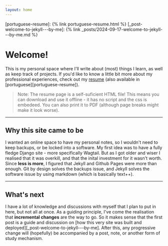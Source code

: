 ```yaml
---
layout: home
---
```

[resume]: https://drive.google.com/file/d/1bpDETshnO8NLp3tG60uS14RyiNTybjqY/view?usp=sharing
[portuguese-resume]: {% link portuguese-resume.html %}
[_post-welcome-to-jekyll---by-me]: {% link _posts/2024-09-17-welcome-to-jekyll---by-me.md %}

# Welcome!

This is my personal space where I'll write about (most) things I learn, as well as keep track of projects.
If you'd like to know a little bit more about my professional experiences, check out my [resume] (also available in [portuguese][portuguese-resume]).

> Note: The resume page is a self-suficient HTML file! This means you can download and use it offline - it has no script and the css is embedeed.
> You can also print it to PDF (although page breaks might make it look worse).

---

## Why this site came to be

I wanted an online space to have my personal notes, so I wouldn't need to keep backups, or be locked into a software. My first idea was to have a fully fledge Django site - more specifically Wagtail. But as I got older and wiser I realised that it was overkill, and that the inital investment for it wasn't worth. Since **less is more**, I figured that Jekyll and Github Pages were more than enough. Git by design solves the backups issue, and Jekyll solves the software issue by using markdown (which is basically text++).

---

## What's next

I have a lot of knowledge and discussions with myself that I plan to put in here, but not all at once. As a guiding principle, I've come the realisation that **incremental changes** are the way to go. So it makes sense that the first post is a guide and discussion on [how this very site was built and deployed][_post-welcome-to-jekyll---by-me]. After this, any progressive change will (hopefully) be accompanied by a post, note, or another form of study mechanism.
